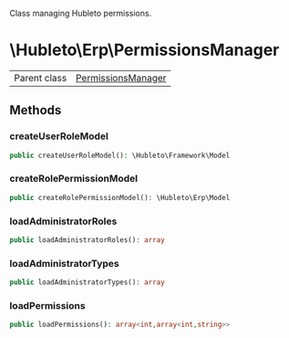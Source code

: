 
Class managing Hubleto permissions.

# \Hubleto\Erp\PermissionsManager
<table class='table-default dense'>
<tr><td>Parent class</td><td><a href="../Framework/PermissionsManager">PermissionsManager</a></td></tr></table>


## Methods

### createUserRoleModel

```php
public createUserRoleModel(): \Hubleto\Framework\Model
```


### createRolePermissionModel

```php
public createRolePermissionModel(): \Hubleto\Erp\Model
```


### loadAdministratorRoles

```php
public loadAdministratorRoles(): array
```


### loadAdministratorTypes

```php
public loadAdministratorTypes(): array
```


### loadPermissions

```php
public loadPermissions(): array<int,array<int,string>>
```

